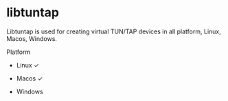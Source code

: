 # libtuntap

Libtuntap is used for creating virtual TUN/TAP devices in all platform, Linux, Macos, Windows.


Platform

- Linux ✓

- Macos ✓

- Windows

